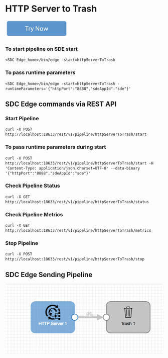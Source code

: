 # HTTP Server to Trash

[![Try Now](../trynow.png)](http://localhost:18630?pipelineTitle=httpServerToTrash&importPipelineFromUrl=https://github.com/streamsets/datacollector-edge/blob/master/resources/samplePipelines/httpServerToTrash/pipeline.json)

### To start pipeline on SDE start

    <SDC Edge_home>/bin/edge -start=httpServerToTrash

### To pass runtime parameters

    <SDC Edge_home>/bin/edge -start=httpServerToTrash -runtimeParameters='{"httpPort":"8888","sdeAppId":"sde"}'


## SDC Edge commands via REST API

### Start Pipeline
    curl -X POST http://localhost:18633/rest/v1/pipeline/httpServerToTrash/start

### To pass runtime parameters during start
    curl -X POST http://localhost:18633/rest/v1/pipeline/httpServerToTrash/start -H 'Content-Type: application/json;charset=UTF-8' --data-binary '{"httpPort":"8888","sdeAppId":"sde"}'

### Check Pipeline Status
    curl -X GET http://localhost:18633/rest/v1/pipeline/httpServerToTrash/status

### Check Pipeline Metrics
    curl -X GET http://localhost:18633/rest/v1/pipeline/httpServerToTrash/metrics

### Stop Pipeline
    curl -X POST http://localhost:18633/rest/v1/pipeline/httpServerToTrash/stop

## SDC Edge Sending Pipeline

![Image of SDC Edge Sending Pipeline](edge.png)

